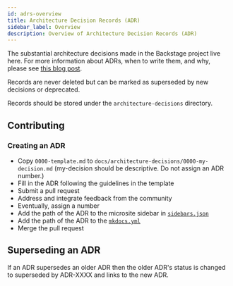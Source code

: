 ```yaml
---
id: adrs-overview
title: Architecture Decision Records (ADR)
sidebar_label: Overview
description: Overview of Architecture Decision Records (ADR)
---
```


The substantial architecture decisions made in the Backstage project live here.
For more information about ADRs, when to write them, and why, please see
[this blog post](https://engineering.atspotify.com/2020/04/14/when-should-i-write-an-architecture-decision-record/).

Records are never deleted but can be marked as superseded by new decisions or
deprecated.

Records should be stored under the `architecture-decisions` directory.

## Contributing

### Creating an ADR

- Copy `0000-template.md` to `docs/architecture-decisions/0000-my-decision.md`
  (my-decision should be descriptive. Do not assign an ADR number.)
- Fill in the ADR following the guidelines in the template
- Submit a pull request
- Address and integrate feedback from the community
- Eventually, assign a number
- Add the path of the ADR to the microsite sidebar in
  [`sidebars.json`](https://github.com/backstage/backstage/blob/master/microsite/sidebars.json)
- Add the path of the ADR to the
  [`mkdocs.yml`](https://github.com/backstage/backstage/blob/master/mkdocs.yml)
- Merge the pull request

## Superseding an ADR

If an ADR supersedes an older ADR then the older ADR's status is changed to
superseded by ADR-XXXX and links to the new ADR.
